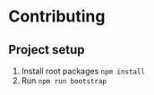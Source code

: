 # Contributing

## Project setup

1. Install root packages `npm install`
2. Run `npm run bootstrap`

